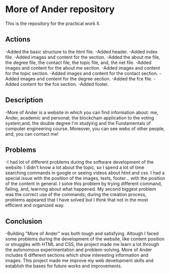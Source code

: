 # More of Ander repository

This is the repository for the practical work II.

## Actions

-Added the basic structure to the html file.
-Added header.
-Added  index file.
-Added images and content for the section.
-Added the about me file, the degree file, the contact file, the topic file, and, the net file.
-Added images and content for the about me section.
-Added images and content for the topic section.
-Added images and content for the contact section.
-Added images and content for the degree section.
-Added the fce file.
-Added content for the fce section.
-Added footer.

## Description
-More of Ander is a website in which you can find information about: me, Ander, academic and personal; the blockchain application to the voting system;and, the double degree I'm studying and the Fundamentals of computer engineering course. Moreover, you can see webs of other people, and, you can contact me!

## Problems
-I had lot of different problems during the software development of the website. I didn't know a lot about the topic, so I spend a lot of time searching commands in google or seeing videos about html and css. I had a special issue with the position of the images, texts, footer... with the position of the content in general. I solve this problem by trying different command, failing, and, learning about what happened. My second biggest problem was the correct use of the commands; during the creation process, problems appeared that I have solved but I think that not in the most efficient and organized way.

## Conclusion
-Building "More of Ander" was both tough and satisfying. Altough I faced some problems during the development of the website, like content position or struggles with HTML and CSS, the project made me learn a lot through the autonomous experimentation and problem-solving. More of Ander includes 6 different sections which show interesting information and images. This project made me improve my web development skills and establish the bases for future works and improvements.